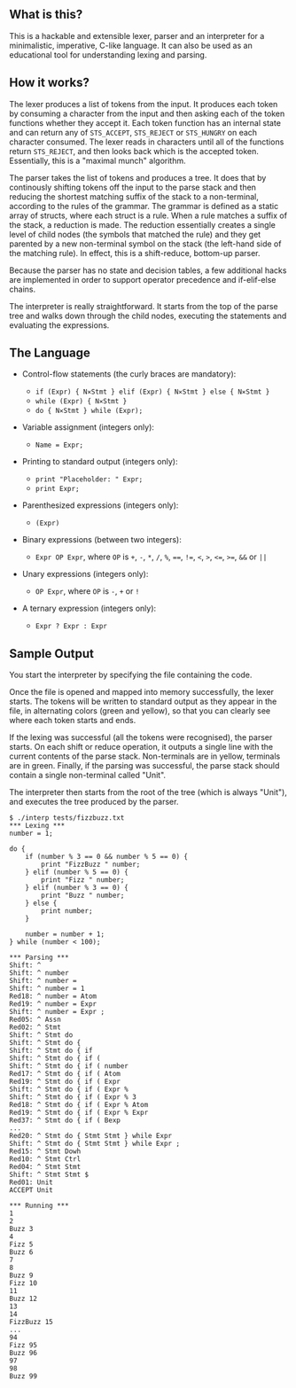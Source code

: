 ## What is this?

This is a hackable and extensible lexer, parser and an interpreter for a minimalistic, imperative, C-like language. It can also be used as an educational tool for understanding lexing and parsing.

## How it works?

The lexer produces a list of tokens from the input. It produces each token by consuming a character from the input and then asking each of the token functions whether they accept it. Each token function has an internal state and can return any of `STS_ACCEPT`, `STS_REJECT` or `STS_HUNGRY` on each character consumed. The lexer reads in characters until all of the functions return `STS_REJECT`, and then looks back which is the accepted token. Essentially, this is a "maximal munch" algorithm.

The parser takes the list of tokens and produces a tree. It does that by continously shifting tokens off the input to the parse stack and then reducing the shortest matching suffix of the stack to a non-terminal, according to the rules of the grammar. The grammar is defined as a static array of structs, where each struct is a rule. When a rule matches a suffix of the stack, a reduction is made. The reduction essentially creates a single level of child nodes (the symbols that matched the rule) and they get parented by a new non-terminal symbol on the stack (the left-hand side of the matching rule). In effect, this is a shift-reduce, bottom-up parser.

Because the parser has no state and decision tables, a few additional hacks are implemented in order to support operator precedence and if-elif-else chains.

The interpreter is really straightforward. It starts from the top of the parse tree and walks down through the child nodes, executing the statements and evaluating the expressions.

## The Language

* Control-flow statements (the curly braces are mandatory):
  * `if (Expr) { N✕Stmt } elif (Expr) { N✕Stmt } else { N✕Stmt }`
  * `while (Expr) { N✕Stmt }` 
  * `do { N✕Stmt } while (Expr);`

* Variable assignment (integers only):
  * `Name = Expr;`

* Printing to standard output (integers only):
  * `print "Placeholder: " Expr;`
  * `print Expr;`

* Parenthesized expressions (integers only):
  * `(Expr)`

* Binary expressions (between two integers):
  * `Expr OP Expr`, where `OP` is `+`, `-`, `*`, `/`, `%`, `==`, `!=`, `<`, `>`, `<=`, `>=`, `&&` or `||`

* Unary expressions (integers only):
  * `OP Expr`, where `OP` is `-`, `+` or `!`

* A ternary expression (integers only):
  * `Expr ? Expr : Expr`

## Sample Output
You start the interpreter by specifying the file containing the code.

Once the file is opened and mapped into memory successfully, the lexer starts. The tokens will be written to standard output as they appear in the file, in alternating colors (green and yellow), so that you can clearly see where each token starts and ends.

If the lexing was successful (all the tokens were recognised), the parser starts. On each shift or reduce operation, it outputs a single line with the current contents of the parse stack. Non-terminals are in yellow, terminals are in green. Finally, if the parsing was successful, the parse stack should contain a single non-terminal called "Unit".

The interpreter then starts from the root of the tree (which is always "Unit"), and executes the tree produced by the parser.
```
$ ./interp tests/fizzbuzz.txt 
*** Lexing ***
number = 1;

do {
    if (number % 3 == 0 && number % 5 == 0) {
        print "FizzBuzz " number;
    } elif (number % 5 == 0) {
        print "Fizz " number;
    } elif (number % 3 == 0) {
        print "Buzz " number;
    } else {
        print number;
    }
    
    number = number + 1;
} while (number < 100);

*** Parsing ***
Shift: ^ 
Shift: ^ number 
Shift: ^ number = 
Shift: ^ number = 1 
Red18: ^ number = Atom 
Red19: ^ number = Expr 
Shift: ^ number = Expr ; 
Red05: ^ Assn 
Red02: ^ Stmt 
Shift: ^ Stmt do 
Shift: ^ Stmt do { 
Shift: ^ Stmt do { if 
Shift: ^ Stmt do { if ( 
Shift: ^ Stmt do { if ( number 
Red17: ^ Stmt do { if ( Atom 
Red19: ^ Stmt do { if ( Expr 
Shift: ^ Stmt do { if ( Expr % 
Shift: ^ Stmt do { if ( Expr % 3
Red18: ^ Stmt do { if ( Expr % Atom 
Red19: ^ Stmt do { if ( Expr % Expr 
Red37: ^ Stmt do { if ( Bexp 
...
Red20: ^ Stmt do { Stmt Stmt } while Expr 
Shift: ^ Stmt do { Stmt Stmt } while Expr ; 
Red15: ^ Stmt Dowh 
Red10: ^ Stmt Ctrl 
Red04: ^ Stmt Stmt 
Shift: ^ Stmt Stmt $ 
Red01: Unit 
ACCEPT Unit 

*** Running ***
1
2
Buzz 3
4
Fizz 5
Buzz 6
7
8
Buzz 9
Fizz 10
11
Buzz 12
13
14
FizzBuzz 15
...
94
Fizz 95
Buzz 96
97
98
Buzz 99